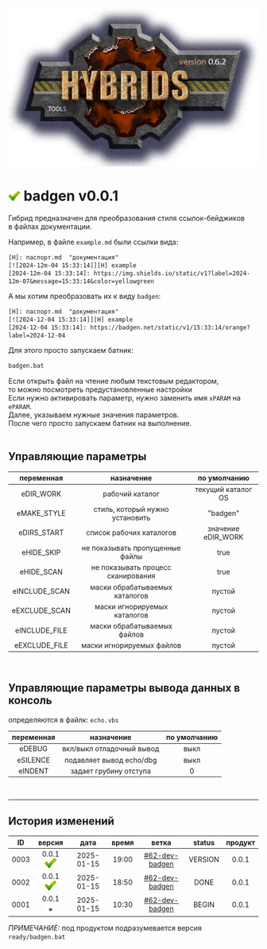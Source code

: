 [![logo](../../logo.png)](../../docs.md "documentation") 

[M]: ../../docs.md        "родитель"
[P]: ../../icons/progress.png  "в процессе..."
[S]: ../../icons/success.png   "ошибок не обнаружено"
[E]: ../../icons/empty.png     "нет данных"

[![S]][M] badgen v0.0.1
=======================
Гибрид предназначен для преобразования стиля ссылок-бейджиков  
в файлах документации.  

Например, в файле `example.md` были ссылки вида:  

```
[H]: паспорт.md  "документация"
[![2024-12m-04 15:33:14]][H] example  
[2024-12m-04 15:33:14]: https://img.shields.io/static/v1?label=2024-12m-07&message=15:33:14&color=yellowgreen
```

А мы хотим преобразовать их к виду `badgen`:  

```
[H]: паспорт.md  "документация"
[![2024-12-04 15:33:14]][H] example  
[2024-12-04 15:33:14]: https://badgen.net/static/v1/15:33:14/orange?label=2024-12-04
```

Для этого просто запускаем батник:  
```bat
badgen.bat
```

Если открыть файл на чтение любым текстовым редактором,  
то можно посмотреть предустановленные настройки  
Если нужно активировать параметр, нужно заменить имя `xPARAM` на `ePARAM`.  
Далее, указываем нужные значения параметров.  
После чего просто запускаем батник на выполнение.  
<br/>


Управляющие параметры
---------------------

|  переменная   | назначение                         |    по умолчанию    |
|:-------------:|:----------------------------------:|:------------------:|
| eDIR_WORK     | рабочий каталог                    | текущий каталог OS |
| eMAKE_STYLE   | стиль, который нужно установить    | "badgen"           |
| eDIRS_START   | список рабочих каталогов           | значение eDIR_WORK |
| eHIDE_SKIP    | не показывать пропущенные файлы    | true               |
| eHIDE_SCAN    | не показывать процесс сканирования | true               |
| eINCLUDE_SCAN | маски обрабатываемых каталогов     | пустой             |
| eEXCLUDE_SCAN | маски игнорируемых каталогов       | пустой             |
| eINCLUDE_FILE | маски обрабатываемых файлов        | пустой             |
| eEXCLUDE_FILE | маски игнорируемых файлов          | пустой             |

<br/>

Управляющие параметры вывода данных в консоль
---------------------------------------------
определяются в файлк: `echo.vbs`  

| переменная |        назначение         | по умолчанию |
|:----------:|:-------------------------:|:------------:|
| eDEBUG     | вкл/выкл отладочный вывод |     выкл     |
| eSILENCE   | подавляет вывод echo/dbg  |     выкл     |
| eINDENT    | задает грубину отступа    |      0       |

<br/>

--------------------------------------------------------------------------------

История изменений 
-----------------

| **ID** |      версия     |    дата    | время |       ветка      | status  | продукт |  
|:------:|:---------------:|:----------:|:-----:|:----------------:|:-------:|:-------:|  
|  0003  | 0.0.1 [![S]][M] | 2025-01-15 | 19:00 | [#62-dev-badgen] | VERSION |  0.0.1  |  
|  0002  | 0.0.1 [![S]][M] | 2025-01-15 | 18:50 | [#62-dev-badgen] |  DONE   |  0.0.1  |  
|  0001  | 0.0.1 [![E]][M] | 2025-01-15 | 10:30 | [#62-dev-badgen] |  BEGIN  |  0.0.1  |  

*ПРИМЕЧАНИЕ:* под продуктом подразумевается версия `ready/badgen.bat`  

[#62-dev-badgen]:  ../../history.md#-v062-dev
